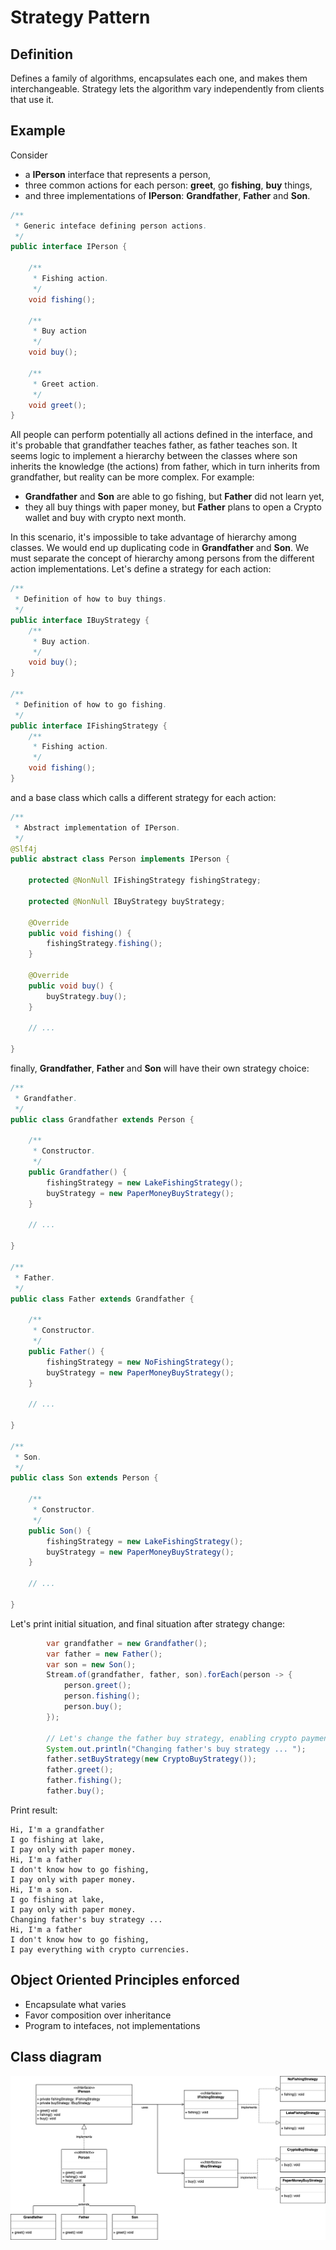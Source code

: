 
# Strategy Pattern

## Definition

Defines a family of algorithms, encapsulates each one, and makes them interchangeable. Strategy lets the algorithm vary 
independently from clients that use it.

## Example

Consider 
* a **IPerson** interface that represents a person, 
* three common actions for each person: **greet**, go **fishing**, **buy** things, 
* and three implementations of **IPerson**: **Grandfather**, **Father** and **Son**.

```java
/**
 * Generic inteface defining person actions.
 */
public interface IPerson {

    /**
     * Fishing action.
     */
    void fishing();

    /**
     * Buy action
     */
    void buy();

    /**
     * Greet action.
     */
    void greet();
}
```

All people can perform potentially all actions defined in the interface, and it's probable that grandfather teaches 
father, as father teaches son. It seems logic to implement a hierarchy between the classes where son inherits 
the knowledge (the actions) from father, which in turn inherits from grandfather, but reality can be more complex. For 
example:
* **Grandfather** and **Son** are able to go fishing, but **Father** did not learn yet,
* they all buy things with paper money, but **Father** plans to open a Crypto wallet and buy with crypto next month.

In this scenario, it's impossible to take advantage of hierarchy among classes. We would end up duplicating code in 
**Grandfather** and **Son**.
We must separate the concept of hierarchy among persons from the different action implementations.
Let's define a strategy for each action:

```java
/**
 * Definition of how to buy things.
 */
public interface IBuyStrategy {
    /**
     * Buy action.
     */
    void buy();
}

/**
 * Definition of how to go fishing.
 */
public interface IFishingStrategy {
    /**
     * Fishing action.
     */
    void fishing();
}
```

and a base class which calls a different strategy for each action:

```java
/**
 * Abstract implementation of IPerson.
 */
@Slf4j
public abstract class Person implements IPerson {

    protected @NonNull IFishingStrategy fishingStrategy;

    protected @NonNull IBuyStrategy buyStrategy;

    @Override
    public void fishing() {
        fishingStrategy.fishing();
    }

    @Override
    public void buy() {
        buyStrategy.buy();
    }
    
    // ...

}
```

finally, **Grandfather**, **Father** and **Son** will have their own strategy choice:

```java
/**
 * Grandfather.
 */
public class Grandfather extends Person {

    /**
     * Constructor.
     */
    public Grandfather() {
        fishingStrategy = new LakeFishingStrategy();
        buyStrategy = new PaperMoneyBuyStrategy();
    }

    // ...

}

/**
 * Father.
 */
public class Father extends Grandfather {

    /**
     * Constructor.
     */
    public Father() {
        fishingStrategy = new NoFishingStrategy();
        buyStrategy = new PaperMoneyBuyStrategy();
    }

    // ...

}

/**
 * Son.
 */
public class Son extends Person {

    /**
     * Constructor.
     */
    public Son() {
        fishingStrategy = new LakeFishingStrategy();
        buyStrategy = new PaperMoneyBuyStrategy();
    }

    // ...

}

``` 

Let's print initial situation, and final situation after strategy change:

```java
        var grandfather = new Grandfather();
        var father = new Father();
        var son = new Son();
        Stream.of(grandfather, father, son).forEach(person -> {
            person.greet();
            person.fishing();
            person.buy();
        });

        // Let's change the father buy strategy, enabling crypto payments
        System.out.println("Changing father's buy strategy ... ");
        father.setBuyStrategy(new CryptoBuyStrategy());
        father.greet();
        father.fishing();
        father.buy();
```

Print result:

```
Hi, I'm a grandfather
I go fishing at lake,
I pay only with paper money.
Hi, I'm a father
I don't know how to go fishing,
I pay only with paper money.
Hi, I'm a son.
I go fishing at lake,
I pay only with paper money.
Changing father's buy strategy ... 
Hi, I'm a father
I don't know how to go fishing,
I pay everything with crypto currencies. 
```
## Object Oriented Principles enforced

* Encapsulate what varies
* Favor composition over inheritance
* Program to intefaces, not implementations


## Class diagram

![alt text](./etc/strategy.png "Strategy")
